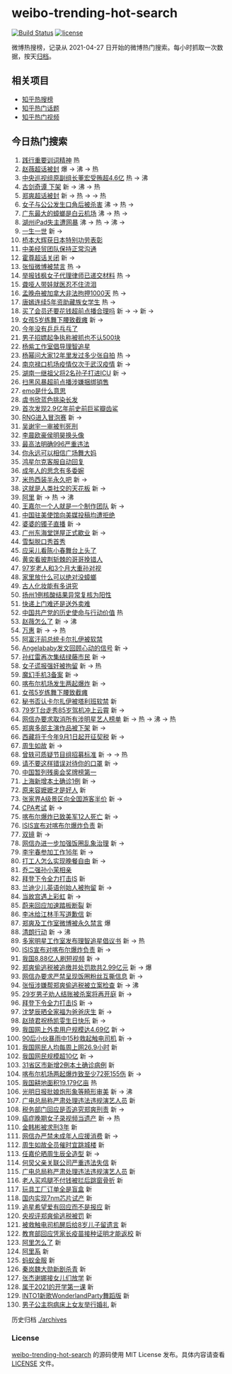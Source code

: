 # weibo-trending-hot-search

[![Build Status](https://github.com/justjavac/weibo-trending-hot-search/workflows/ci/badge.svg?branch=master)](https://github.com/justjavac/weibo-trending-hot-search/actions)
[![license](https://img.shields.io/github/license/justjavac/weibo-trending-hot-search)](https://github.com/justjavac/weibo-trending-hot-search/blob/master/LICENSE)

微博热搜榜，记录从 2021-04-27 日开始的微博热门搜索。每小时抓取一次数据，按天[归档](./archives)。

## 相关项目

- [知乎热搜榜](https://github.com/justjavac/zhihu-trending-top-search)
- [知乎热门话题](https://github.com/justjavac/zhihu-trending-hot-questions)
- [知乎热门视频](https://github.com/justjavac/zhihu-trending-hot-video)

## 今日热门搜索

<!-- BEGIN -->
<!-- 最后更新时间 Fri Aug 27 2021 12:23:54 GMT+0800 (China Standard Time) -->

1. [践行重要训词精神](https://s.weibo.com//weibo?q=%23%E8%B7%B5%E8%A1%8C%E9%87%8D%E8%A6%81%E8%AE%AD%E8%AF%8D%E7%B2%BE%E7%A5%9E%23&Refer=new_time)
   热
1. [赵薇超话被封](https://s.weibo.com//weibo?q=%E8%B5%B5%E8%96%87%E8%B6%85%E8%AF%9D%E8%A2%AB%E5%B0%81&Refer=top)
   爆 -> 沸 -> 热
1. [中央巡视组原副组长董宏受贿超4.6亿](https://s.weibo.com//weibo?q=%23%E4%B8%AD%E5%A4%AE%E5%B7%A1%E8%A7%86%E7%BB%84%E5%8E%9F%E5%89%AF%E7%BB%84%E9%95%BF%E8%91%A3%E5%AE%8F%E5%8F%97%E8%B4%BF%E8%B6%854.6%E4%BA%BF%23&Refer=top)
   热 -> 沸
1. [古剑奇谭 下架](https://s.weibo.com//weibo?q=%E5%8F%A4%E5%89%91%E5%A5%87%E8%B0%AD%20%E4%B8%8B%E6%9E%B6&Refer=top)
   新 -> 沸 -> 热
1. [郑爽超话被封](https://s.weibo.com//weibo?q=%23%E9%83%91%E7%88%BD%E8%B6%85%E8%AF%9D%E8%A2%AB%E5%B0%81%23&Refer=top)
   新 -> 热 -> -> 热
1. [女子与公公发生口角后被杀害](https://s.weibo.com//weibo?q=%23%E5%A5%B3%E5%AD%90%E4%B8%8E%E5%85%AC%E5%85%AC%E5%8F%91%E7%94%9F%E5%8F%A3%E8%A7%92%E5%90%8E%E8%A2%AB%E6%9D%80%E5%AE%B3%23&Refer=top)
   沸 -> 热 ->
1. [广东最大的蟑螂是白云机场](https://s.weibo.com//weibo?q=%23%E5%B9%BF%E4%B8%9C%E6%9C%80%E5%A4%A7%E7%9A%84%E8%9F%91%E8%9E%82%E6%98%AF%E7%99%BD%E4%BA%91%E6%9C%BA%E5%9C%BA%23&Refer=top)
   沸 -> 热 ->
1. [湖州iPad失主遭网暴](https://s.weibo.com//weibo?q=%23%E6%B9%96%E5%B7%9EiPad%E5%A4%B1%E4%B8%BB%E9%81%AD%E7%BD%91%E6%9A%B4%23&Refer=top)
   沸 -> 热 -> 沸 ->
1. [一生一世](https://s.weibo.com//weibo?q=%E4%B8%80%E7%94%9F%E4%B8%80%E4%B8%96&Refer=top)
   新 ->
1. [桥本大辉获日本特别功劳表彰](https://s.weibo.com//weibo?q=%23%E6%A1%A5%E6%9C%AC%E5%A4%A7%E8%BE%89%E8%8E%B7%E6%97%A5%E6%9C%AC%E7%89%B9%E5%88%AB%E5%8A%9F%E5%8A%B3%E8%A1%A8%E5%BD%B0%23&Refer=top)
1. [中美经贸团队保持正常沟通](https://s.weibo.com//weibo?q=%E4%B8%AD%E7%BE%8E%E7%BB%8F%E8%B4%B8%E5%9B%A2%E9%98%9F%E4%BF%9D%E6%8C%81%E6%AD%A3%E5%B8%B8%E6%B2%9F%E9%80%9A&Refer=top)
1. [霍尊超话关闭](https://s.weibo.com//weibo?q=%E9%9C%8D%E5%B0%8A%E8%B6%85%E8%AF%9D%E5%85%B3%E9%97%AD&Refer=top)
   新 ->
1. [张恒微博被禁言](https://s.weibo.com//weibo?q=%23%E5%BC%A0%E6%81%92%E5%BE%AE%E5%8D%9A%E8%A2%AB%E7%A6%81%E8%A8%80%23&Refer=top)
   热 ->
1. [举报钱枫女子代理律师已递交材料](https://s.weibo.com//weibo?q=%23%E4%B8%BE%E6%8A%A5%E9%92%B1%E6%9E%AB%E5%A5%B3%E5%AD%90%E4%BB%A3%E7%90%86%E5%BE%8B%E5%B8%88%E5%B7%B2%E9%80%92%E4%BA%A4%E6%9D%90%E6%96%99%23&Refer=top)
   热 ->
1. [聋哑人带娃就医忍不住流泪](https://s.weibo.com//weibo?q=%23%E8%81%8B%E5%93%91%E4%BA%BA%E5%B8%A6%E5%A8%83%E5%B0%B1%E5%8C%BB%E5%BF%8D%E4%B8%8D%E4%BD%8F%E6%B5%81%E6%B3%AA%23&Refer=top)
1. [孟晚舟被加拿大非法拘押1000天](https://s.weibo.com//weibo?q=%23%E5%AD%9F%E6%99%9A%E8%88%9F%E8%A2%AB%E5%8A%A0%E6%8B%BF%E5%A4%A7%E9%9D%9E%E6%B3%95%E6%8B%98%E6%8A%BC1000%E5%A4%A9%23&Refer=top)
   热 ->
1. [唐嫣连续5年资助藏族女学生](https://s.weibo.com//weibo?q=%23%E5%94%90%E5%AB%A3%E8%BF%9E%E7%BB%AD5%E5%B9%B4%E8%B5%84%E5%8A%A9%E8%97%8F%E6%97%8F%E5%A5%B3%E5%AD%A6%E7%94%9F%23&Refer=top)
   热 ->
1. [买了会员还要花钱超前点播合理吗](https://s.weibo.com//weibo?q=%23%E4%B9%B0%E4%BA%86%E4%BC%9A%E5%91%98%E8%BF%98%E8%A6%81%E8%8A%B1%E9%92%B1%E8%B6%85%E5%89%8D%E7%82%B9%E6%92%AD%E5%90%88%E7%90%86%E5%90%97%23&Refer=top)
   新 -> -> 新 ->
1. [女孩5岁练舞下腰致截瘫](https://s.weibo.com//weibo?q=%E5%A5%B3%E5%AD%A95%E5%B2%81%E7%BB%83%E8%88%9E%E4%B8%8B%E8%85%B0%E8%87%B4%E6%88%AA%E7%98%AB&Refer=top)
   新 ->
1. [今年没有乒乒乓乓了](https://s.weibo.com//weibo?q=%23%E4%BB%8A%E5%B9%B4%E6%B2%A1%E6%9C%89%E4%B9%92%E4%B9%92%E4%B9%93%E4%B9%93%E4%BA%86%23&Refer=top)
1. [男子招嫖起争执称被抓也不认500块](https://s.weibo.com//weibo?q=%23%E7%94%B7%E5%AD%90%E6%8B%9B%E5%AB%96%E8%B5%B7%E4%BA%89%E6%89%A7%E7%A7%B0%E8%A2%AB%E6%8A%93%E4%B9%9F%E4%B8%8D%E8%AE%A4500%E5%9D%97%23&Refer=top)
1. [杨紫工作室倡导理智追星](https://s.weibo.com//weibo?q=%23%E6%9D%A8%E7%B4%AB%E5%B7%A5%E4%BD%9C%E5%AE%A4%E5%80%A1%E5%AF%BC%E7%90%86%E6%99%BA%E8%BF%BD%E6%98%9F%23&Refer=top)
1. [杨幂问大家12年里发过多少张自拍](https://s.weibo.com//weibo?q=%23%E6%9D%A8%E5%B9%82%E9%97%AE%E5%A4%A7%E5%AE%B612%E5%B9%B4%E9%87%8C%E5%8F%91%E8%BF%87%E5%A4%9A%E5%B0%91%E5%BC%A0%E8%87%AA%E6%8B%8D%23&Refer=top)
   热 ->
1. [南京禄口机场疫情仅次于武汉疫情](https://s.weibo.com//weibo?q=%E5%8D%97%E4%BA%AC%E7%A6%84%E5%8F%A3%E6%9C%BA%E5%9C%BA%E7%96%AB%E6%83%85%E4%BB%85%E6%AC%A1%E4%BA%8E%E6%AD%A6%E6%B1%89%E7%96%AB%E6%83%85&Refer=top)
   新 ->
1. [湖南一继祖父将2名孙子打进ICU](https://s.weibo.com//weibo?q=%23%E6%B9%96%E5%8D%97%E4%B8%80%E7%BB%A7%E7%A5%96%E7%88%B6%E5%B0%862%E5%90%8D%E5%AD%99%E5%AD%90%E6%89%93%E8%BF%9BICU%23&Refer=top)
   新 ->
1. [扫黑风暴超前点播涉嫌捆绑销售](https://s.weibo.com//weibo?q=%23%E6%89%AB%E9%BB%91%E9%A3%8E%E6%9A%B4%E8%B6%85%E5%89%8D%E7%82%B9%E6%92%AD%E6%B6%89%E5%AB%8C%E6%8D%86%E7%BB%91%E9%94%80%E5%94%AE%23&Refer=top)
1. [emo是什么意思](https://s.weibo.com//weibo?q=%23emo%E6%98%AF%E4%BB%80%E4%B9%88%E6%84%8F%E6%80%9D%23&Refer=top)
1. [虞书欣蓝色挑染长发](https://s.weibo.com//weibo?q=%23%E8%99%9E%E4%B9%A6%E6%AC%A3%E8%93%9D%E8%89%B2%E6%8C%91%E6%9F%93%E9%95%BF%E5%8F%91%23&Refer=top)
1. [首次发现2.9亿年前史前巨鲨瓣齿鲨](https://s.weibo.com//weibo?q=%23%E9%A6%96%E6%AC%A1%E5%8F%91%E7%8E%B02.9%E4%BA%BF%E5%B9%B4%E5%89%8D%E5%8F%B2%E5%89%8D%E5%B7%A8%E9%B2%A8%E7%93%A3%E9%BD%BF%E9%B2%A8%23&Refer=top)
1. [RNG进入冒泡赛](https://s.weibo.com//weibo?q=%23RNG%E8%BF%9B%E5%85%A5%E5%86%92%E6%B3%A1%E8%B5%9B%23&Refer=top)
   新 ->
1. [吴谢宇一审被判死刑](https://s.weibo.com//weibo?q=%23%E5%90%B4%E8%B0%A2%E5%AE%87%E4%B8%80%E5%AE%A1%E8%A2%AB%E5%88%A4%E6%AD%BB%E5%88%91%23&Refer=top)
1. [李晨欧豪侯明昊换头像](https://s.weibo.com//weibo?q=%23%E6%9D%8E%E6%99%A8%E6%AC%A7%E8%B1%AA%E4%BE%AF%E6%98%8E%E6%98%8A%E6%8D%A2%E5%A4%B4%E5%83%8F%23&Refer=top)
1. [最高法明确996严重违法](https://s.weibo.com//weibo?q=%23%E6%9C%80%E9%AB%98%E6%B3%95%E6%98%8E%E7%A1%AE996%E4%B8%A5%E9%87%8D%E8%BF%9D%E6%B3%95%23&Refer=top)
1. [你永远可以相信广场舞大妈](https://s.weibo.com//weibo?q=%23%E4%BD%A0%E6%B0%B8%E8%BF%9C%E5%8F%AF%E4%BB%A5%E7%9B%B8%E4%BF%A1%E5%B9%BF%E5%9C%BA%E8%88%9E%E5%A4%A7%E5%A6%88%23&Refer=top)
1. [鸿星尔克客服自动回复](https://s.weibo.com//weibo?q=%23%E9%B8%BF%E6%98%9F%E5%B0%94%E5%85%8B%E5%AE%A2%E6%9C%8D%E8%87%AA%E5%8A%A8%E5%9B%9E%E5%A4%8D%23&Refer=top)
1. [成年人的思念有多委婉](https://s.weibo.com//weibo?q=%23%E6%88%90%E5%B9%B4%E4%BA%BA%E7%9A%84%E6%80%9D%E5%BF%B5%E6%9C%89%E5%A4%9A%E5%A7%94%E5%A9%89%23&Refer=top)
1. [米热西装半永久吧](https://s.weibo.com//weibo?q=%23%E7%B1%B3%E7%83%AD%E8%A5%BF%E8%A3%85%E5%8D%8A%E6%B0%B8%E4%B9%85%E5%90%A7%23&Refer=top)
   新 ->
1. [这就是人类社交的天花板](https://s.weibo.com//weibo?q=%23%E8%BF%99%E5%B0%B1%E6%98%AF%E4%BA%BA%E7%B1%BB%E7%A4%BE%E4%BA%A4%E7%9A%84%E5%A4%A9%E8%8A%B1%E6%9D%BF%23&Refer=top)
   新 ->
1. [阿里](https://s.weibo.com//weibo?q=%E9%98%BF%E9%87%8C&Refer=top) 新 -> 热 -> 沸
1. [王嘉尔一个人就是一个制作团队](https://s.weibo.com//weibo?q=%23%E7%8E%8B%E5%98%89%E5%B0%94%E4%B8%80%E4%B8%AA%E4%BA%BA%E5%B0%B1%E6%98%AF%E4%B8%80%E4%B8%AA%E5%88%B6%E4%BD%9C%E5%9B%A2%E9%98%9F%23&Refer=top)
   新 ->
1. [中国驻美使馆向美媒投稿均遭拒绝](https://s.weibo.com//weibo?q=%23%E4%B8%AD%E5%9B%BD%E9%A9%BB%E7%BE%8E%E4%BD%BF%E9%A6%86%E5%90%91%E7%BE%8E%E5%AA%92%E6%8A%95%E7%A8%BF%E5%9D%87%E9%81%AD%E6%8B%92%E7%BB%9D%23&Refer=top)
1. [婆婆的镯子直播](https://s.weibo.com//weibo?q=%23%E5%A9%86%E5%A9%86%E7%9A%84%E9%95%AF%E5%AD%90%E7%9B%B4%E6%92%AD%23&Refer=top)
   新 ->
1. [广州东海堂饼屋正式歇业](https://s.weibo.com//weibo?q=%23%E5%B9%BF%E5%B7%9E%E4%B8%9C%E6%B5%B7%E5%A0%82%E9%A5%BC%E5%B1%8B%E6%AD%A3%E5%BC%8F%E6%AD%87%E4%B8%9A%23&Refer=top)
   新 ->
1. [雪梨脱口秀首秀](https://s.weibo.com//weibo?q=%23%E9%9B%AA%E6%A2%A8%E8%84%B1%E5%8F%A3%E7%A7%80%E9%A6%96%E7%A7%80%23&Refer=top)
1. [应采儿看陈小春舞台上头了](https://s.weibo.com//weibo?q=%23%E5%BA%94%E9%87%87%E5%84%BF%E7%9C%8B%E9%99%88%E5%B0%8F%E6%98%A5%E8%88%9E%E5%8F%B0%E4%B8%8A%E5%A4%B4%E4%BA%86%23&Refer=top)
1. [黄奕看披荆斩棘的哥哥挽错人](https://s.weibo.com//weibo?q=%23%E9%BB%84%E5%A5%95%E7%9C%8B%E6%8A%AB%E8%8D%86%E6%96%A9%E6%A3%98%E7%9A%84%E5%93%A5%E5%93%A5%E6%8C%BD%E9%94%99%E4%BA%BA%23&Refer=top)
1. [97岁老人和3个月大重孙对视](https://s.weibo.com//weibo?q=%2397%E5%B2%81%E8%80%81%E4%BA%BA%E5%92%8C3%E4%B8%AA%E6%9C%88%E5%A4%A7%E9%87%8D%E5%AD%99%E5%AF%B9%E8%A7%86%23&Refer=top)
1. [家里放什么可以绝对没蟑螂](https://s.weibo.com//weibo?q=%23%E5%AE%B6%E9%87%8C%E6%94%BE%E4%BB%80%E4%B9%88%E5%8F%AF%E4%BB%A5%E7%BB%9D%E5%AF%B9%E6%B2%A1%E8%9F%91%E8%9E%82%23&Refer=top)
1. [古人化妆能有多讲究](https://s.weibo.com//weibo?q=%23%E5%8F%A4%E4%BA%BA%E5%8C%96%E5%A6%86%E8%83%BD%E6%9C%89%E5%A4%9A%E8%AE%B2%E7%A9%B6%23&Refer=top)
1. [扬州1例核酸结果异常复核为阳性](https://s.weibo.com//weibo?q=%23%E6%89%AC%E5%B7%9E1%E4%BE%8B%E6%A0%B8%E9%85%B8%E7%BB%93%E6%9E%9C%E5%BC%82%E5%B8%B8%E5%A4%8D%E6%A0%B8%E4%B8%BA%E9%98%B3%E6%80%A7%23&Refer=top)
1. [快递上门难还是送外卖难](https://s.weibo.com//weibo?q=%23%E5%BF%AB%E9%80%92%E4%B8%8A%E9%97%A8%E9%9A%BE%E8%BF%98%E6%98%AF%E9%80%81%E5%A4%96%E5%8D%96%E9%9A%BE%23&Refer=top)
1. [中国共产党的历史使命与行动价值](https://s.weibo.com//weibo?q=%23%E4%B8%AD%E5%9B%BD%E5%85%B1%E4%BA%A7%E5%85%9A%E7%9A%84%E5%8E%86%E5%8F%B2%E4%BD%BF%E5%91%BD%E4%B8%8E%E8%A1%8C%E5%8A%A8%E4%BB%B7%E5%80%BC%23&Refer=new_time)
   热
1. [赵薇怎么了](https://s.weibo.com//weibo?q=%E8%B5%B5%E8%96%87%E6%80%8E%E4%B9%88%E4%BA%86&Refer=top)
   新 -> 沸
1. [万惠](https://s.weibo.com//weibo?q=%E4%B8%87%E6%83%A0&Refer=top) 新 -> -> 热
1. [阿富汗前总统卡尔扎伊被软禁](https://s.weibo.com//weibo?q=%23%E9%98%BF%E5%AF%8C%E6%B1%97%E5%89%8D%E6%80%BB%E7%BB%9F%E5%8D%A1%E5%B0%94%E6%89%8E%E4%BC%8A%E8%A2%AB%E8%BD%AF%E7%A6%81%23&Refer=top)
1. [Angelababy发文回顾心动的信号](https://s.weibo.com//weibo?q=%23Angelababy%E5%8F%91%E6%96%87%E5%9B%9E%E9%A1%BE%E5%BF%83%E5%8A%A8%E7%9A%84%E4%BF%A1%E5%8F%B7%23&Refer=top)
   新 ->
1. [孙红雷再次集结绿藤市民](https://s.weibo.com//weibo?q=%23%E5%AD%99%E7%BA%A2%E9%9B%B7%E5%86%8D%E6%AC%A1%E9%9B%86%E7%BB%93%E7%BB%BF%E8%97%A4%E5%B8%82%E6%B0%91%23&Refer=top)
   新 ->
1. [女子谎报强奸被拘留](https://s.weibo.com//weibo?q=%23%E5%A5%B3%E5%AD%90%E8%B0%8E%E6%8A%A5%E5%BC%BA%E5%A5%B8%E8%A2%AB%E6%8B%98%E7%95%99%23&Refer=top)
   新 -> 热
1. [魔幻手机3备案](https://s.weibo.com//weibo?q=%23%E9%AD%94%E5%B9%BB%E6%89%8B%E6%9C%BA3%E5%A4%87%E6%A1%88%23&Refer=top)
   新 ->
1. [喀布尔机场发生两起爆炸](https://s.weibo.com//weibo?q=%23%E5%96%80%E5%B8%83%E5%B0%94%E6%9C%BA%E5%9C%BA%E5%8F%91%E7%94%9F%E4%B8%A4%E8%B5%B7%E7%88%86%E7%82%B8%23&Refer=top)
   新 ->
1. [女孩5岁练舞下腰致截瘫](https://s.weibo.com//weibo?q=%23%E5%A5%B3%E5%AD%A95%E5%B2%81%E7%BB%83%E8%88%9E%E4%B8%8B%E8%85%B0%E8%87%B4%E6%88%AA%E7%98%AB%23&Refer=top)
1. [秘书否认卡尔扎伊被塔利班软禁](https://s.weibo.com//weibo?q=%23%E7%A7%98%E4%B9%A6%E5%90%A6%E8%AE%A4%E5%8D%A1%E5%B0%94%E6%89%8E%E4%BC%8A%E8%A2%AB%E5%A1%94%E5%88%A9%E7%8F%AD%E8%BD%AF%E7%A6%81%23&Refer=top)
   新
1. [79岁T台走秀85岁驾机冲上云霄](https://s.weibo.com//weibo?q=%2379%E5%B2%81T%E5%8F%B0%E8%B5%B0%E7%A7%8085%E5%B2%81%E9%A9%BE%E6%9C%BA%E5%86%B2%E4%B8%8A%E4%BA%91%E9%9C%84%23&Refer=top)
   新 ->
1. [网信办要求取消所有涉明星艺人榜单](https://s.weibo.com//weibo?q=%23%E7%BD%91%E4%BF%A1%E5%8A%9E%E8%A6%81%E6%B1%82%E5%8F%96%E6%B6%88%E6%89%80%E6%9C%89%E6%B6%89%E6%98%8E%E6%98%9F%E8%89%BA%E4%BA%BA%E6%A6%9C%E5%8D%95%23&Refer=top)
   新 -> 热 -> 沸 -> 热
1. [郑爽多部主演作品被下架](https://s.weibo.com//weibo?q=%23%E9%83%91%E7%88%BD%E5%A4%9A%E9%83%A8%E4%B8%BB%E6%BC%94%E4%BD%9C%E5%93%81%E8%A2%AB%E4%B8%8B%E6%9E%B6%23&Refer=top)
   新 ->
1. [西藏将于今年9月1日起开征契税](https://s.weibo.com//weibo?q=%23%E8%A5%BF%E8%97%8F%E5%B0%86%E4%BA%8E%E4%BB%8A%E5%B9%B49%E6%9C%881%E6%97%A5%E8%B5%B7%E5%BC%80%E5%BE%81%E5%A5%91%E7%A8%8E%23&Refer=top)
   新 ->
1. [周生如故](https://s.weibo.com//weibo?q=%E5%91%A8%E7%94%9F%E5%A6%82%E6%95%85&Refer=top)
   新 ->
1. [曾轶可质疑节目组招募标准](https://s.weibo.com//weibo?q=%23%E6%9B%BE%E8%BD%B6%E5%8F%AF%E8%B4%A8%E7%96%91%E8%8A%82%E7%9B%AE%E7%BB%84%E6%8B%9B%E5%8B%9F%E6%A0%87%E5%87%86%23&Refer=top)
   新 -> -> 热
1. [请不要这样错误对待你的口罩](https://s.weibo.com//weibo?q=%E8%AF%B7%E4%B8%8D%E8%A6%81%E8%BF%99%E6%A0%B7%E9%94%99%E8%AF%AF%E5%AF%B9%E5%BE%85%E4%BD%A0%E7%9A%84%E5%8F%A3%E7%BD%A9&Refer=top)
   新 ->
1. [中国暂列残奥会奖牌榜第一](https://s.weibo.com//weibo?q=%23%E4%B8%AD%E5%9B%BD%E6%9A%82%E5%88%97%E6%AE%8B%E5%A5%A5%E4%BC%9A%E5%A5%96%E7%89%8C%E6%A6%9C%E7%AC%AC%E4%B8%80%23&Refer=top)
1. [上海新增本土确诊1例](https://s.weibo.com//weibo?q=%23%E4%B8%8A%E6%B5%B7%E6%96%B0%E5%A2%9E%E6%9C%AC%E5%9C%9F%E7%A1%AE%E8%AF%8A1%E4%BE%8B%23&Refer=top)
   新 ->
1. [原来容嬷嬷才是好人](https://s.weibo.com//weibo?q=%E5%8E%9F%E6%9D%A5%E5%AE%B9%E5%AC%B7%E5%AC%B7%E6%89%8D%E6%98%AF%E5%A5%BD%E4%BA%BA&Refer=top)
   新
1. [张家界A级景区向全国游客半价](https://s.weibo.com//weibo?q=%23%E5%BC%A0%E5%AE%B6%E7%95%8CA%E7%BA%A7%E6%99%AF%E5%8C%BA%E5%90%91%E5%85%A8%E5%9B%BD%E6%B8%B8%E5%AE%A2%E5%8D%8A%E4%BB%B7%23&Refer=top)
   新 ->
1. [CPA考试](https://s.weibo.com//weibo?q=CPA%E8%80%83%E8%AF%95&Refer=top) 新 ->
1. [喀布尔爆炸已致美军12人死亡](https://s.weibo.com//weibo?q=%23%E5%96%80%E5%B8%83%E5%B0%94%E7%88%86%E7%82%B8%E5%B7%B2%E8%87%B4%E7%BE%8E%E5%86%9B12%E4%BA%BA%E6%AD%BB%E4%BA%A1%23&Refer=top)
   新 ->
1. [ISIS宣布对喀布尔爆炸负责](https://s.weibo.com//weibo?q=ISIS%E5%AE%A3%E5%B8%83%E5%AF%B9%E5%96%80%E5%B8%83%E5%B0%94%E7%88%86%E7%82%B8%E8%B4%9F%E8%B4%A3&Refer=top)
   新
1. [双镜](https://s.weibo.com//weibo?q=%E5%8F%8C%E9%95%9C&Refer=top) 新 ->
1. [网信办进一步加强饭圈乱象治理](https://s.weibo.com//weibo?q=%23%E7%BD%91%E4%BF%A1%E5%8A%9E%E8%BF%9B%E4%B8%80%E6%AD%A5%E5%8A%A0%E5%BC%BA%E9%A5%AD%E5%9C%88%E4%B9%B1%E8%B1%A1%E6%B2%BB%E7%90%86%23&Refer=top)
   新 ->
1. [李宇春参加工作16年](https://s.weibo.com//weibo?q=%23%E6%9D%8E%E5%AE%87%E6%98%A5%E5%8F%82%E5%8A%A0%E5%B7%A5%E4%BD%9C16%E5%B9%B4%23&Refer=top)
   新 ->
1. [打工人怎么实现晚餐自由](https://s.weibo.com//weibo?q=%23%E6%89%93%E5%B7%A5%E4%BA%BA%E6%80%8E%E4%B9%88%E5%AE%9E%E7%8E%B0%E6%99%9A%E9%A4%90%E8%87%AA%E7%94%B1%23&Refer=top)
   新 ->
1. [乔二强孙小茉相亲](https://s.weibo.com//weibo?q=%23%E4%B9%94%E4%BA%8C%E5%BC%BA%E5%AD%99%E5%B0%8F%E8%8C%89%E7%9B%B8%E4%BA%B2%23&Refer=top)
1. [拜登下令全力打击IS](https://s.weibo.com//weibo?q=%E6%8B%9C%E7%99%BB%E4%B8%8B%E4%BB%A4%E5%85%A8%E5%8A%9B%E6%89%93%E5%87%BBIS&Refer=top)
   新
1. [兰迪少儿英语创始人被拘留](https://s.weibo.com//weibo?q=%23%E5%85%B0%E8%BF%AA%E5%B0%91%E5%84%BF%E8%8B%B1%E8%AF%AD%E5%88%9B%E5%A7%8B%E4%BA%BA%E8%A2%AB%E6%8B%98%E7%95%99%23&Refer=top)
   新 ->
1. [当故宫遇上彩虹](https://s.weibo.com//weibo?q=%23%E5%BD%93%E6%95%85%E5%AE%AB%E9%81%87%E4%B8%8A%E5%BD%A9%E8%99%B9%23&Refer=top)
   新 ->
1. [蔚来回应加速踏板断裂](https://s.weibo.com//weibo?q=%23%E8%94%9A%E6%9D%A5%E5%9B%9E%E5%BA%94%E5%8A%A0%E9%80%9F%E8%B8%8F%E6%9D%BF%E6%96%AD%E8%A3%82%23&Refer=top)
   新
1. [李冰给江林手写道歉信](https://s.weibo.com//weibo?q=%23%E6%9D%8E%E5%86%B0%E7%BB%99%E6%B1%9F%E6%9E%97%E6%89%8B%E5%86%99%E9%81%93%E6%AD%89%E4%BF%A1%23&Refer=top)
   新
1. [郑爽及工作室微博被永久禁言](https://s.weibo.com//weibo?q=%23%E9%83%91%E7%88%BD%E5%8F%8A%E5%B7%A5%E4%BD%9C%E5%AE%A4%E5%BE%AE%E5%8D%9A%E8%A2%AB%E6%B0%B8%E4%B9%85%E7%A6%81%E8%A8%80%23&Refer=top)
   爆
1. [清朗行动](https://s.weibo.com//weibo?q=%E6%B8%85%E6%9C%97%E8%A1%8C%E5%8A%A8&Refer=top)
   新 -> 沸
1. [多家明星工作室发布理智追星倡议书](https://s.weibo.com//weibo?q=%23%E5%A4%9A%E5%AE%B6%E6%98%8E%E6%98%9F%E5%B7%A5%E4%BD%9C%E5%AE%A4%E5%8F%91%E5%B8%83%E7%90%86%E6%99%BA%E8%BF%BD%E6%98%9F%E5%80%A1%E8%AE%AE%E4%B9%A6%23&Refer=top)
   新 -> 热
1. [ISIS宣布对喀布尔爆炸负责](https://s.weibo.com//weibo?q=%23ISIS%E5%AE%A3%E5%B8%83%E5%AF%B9%E5%96%80%E5%B8%83%E5%B0%94%E7%88%86%E7%82%B8%E8%B4%9F%E8%B4%A3%23&Refer=top)
   新 ->
1. [我国8.88亿人刷短视频](https://s.weibo.com//weibo?q=%23%E6%88%91%E5%9B%BD8.88%E4%BA%BF%E4%BA%BA%E5%88%B7%E7%9F%AD%E8%A7%86%E9%A2%91%23&Refer=top)
   新 ->
1. [郑爽偷逃税被追缴并处罚款共2.99亿元](https://s.weibo.com//weibo?q=%23%E9%83%91%E7%88%BD%E5%81%B7%E9%80%83%E7%A8%8E%E8%A2%AB%E8%BF%BD%E7%BC%B4%E5%B9%B6%E5%A4%84%E7%BD%9A%E6%AC%BE%E5%85%B12.99%E4%BA%BF%E5%85%83%23&Refer=top)
   新 -> 爆
1. [网信办要求严禁呈现饭圈粉丝互撕信息](https://s.weibo.com//weibo?q=%23%E7%BD%91%E4%BF%A1%E5%8A%9E%E8%A6%81%E6%B1%82%E4%B8%A5%E7%A6%81%E5%91%88%E7%8E%B0%E9%A5%AD%E5%9C%88%E7%B2%89%E4%B8%9D%E4%BA%92%E6%92%95%E4%BF%A1%E6%81%AF%23&Refer=top)
   新 ->
1. [张恒涉嫌帮郑爽偷逃税被立案检查](https://s.weibo.com//weibo?q=%23%E5%BC%A0%E6%81%92%E6%B6%89%E5%AB%8C%E5%B8%AE%E9%83%91%E7%88%BD%E5%81%B7%E9%80%83%E7%A8%8E%E8%A2%AB%E7%AB%8B%E6%A1%88%E6%A3%80%E6%9F%A5%23&Refer=top)
   新 -> 沸
1. [29岁男子劝人结账被杀案将再开庭](https://s.weibo.com//weibo?q=%2329%E5%B2%81%E7%94%B7%E5%AD%90%E5%8A%9D%E4%BA%BA%E7%BB%93%E8%B4%A6%E8%A2%AB%E6%9D%80%E6%A1%88%E5%B0%86%E5%86%8D%E5%BC%80%E5%BA%AD%23&Refer=top)
   新 ->
1. [拜登下令全力打击IS](https://s.weibo.com//weibo?q=%23%E6%8B%9C%E7%99%BB%E4%B8%8B%E4%BB%A4%E5%85%A8%E5%8A%9B%E6%89%93%E5%87%BBIS%23&Refer=top)
   新 ->
1. [沈梦辰晒全家福为爸爸庆生](https://s.weibo.com//weibo?q=%23%E6%B2%88%E6%A2%A6%E8%BE%B0%E6%99%92%E5%85%A8%E5%AE%B6%E7%A6%8F%E4%B8%BA%E7%88%B8%E7%88%B8%E5%BA%86%E7%94%9F%23&Refer=top)
   新 ->
1. [赵琦君祝杨凯雯生日快乐](https://s.weibo.com//weibo?q=%E8%B5%B5%E7%90%A6%E5%90%9B%E7%A5%9D%E6%9D%A8%E5%87%AF%E9%9B%AF%E7%94%9F%E6%97%A5%E5%BF%AB%E4%B9%90&Refer=top)
   新 ->
1. [我国网上外卖用户规模达4.69亿](https://s.weibo.com//weibo?q=%23%E6%88%91%E5%9B%BD%E7%BD%91%E4%B8%8A%E5%A4%96%E5%8D%96%E7%94%A8%E6%88%B7%E8%A7%84%E6%A8%A1%E8%BE%BE4.69%E4%BA%BF%23&Refer=top)
   新 ->
1. [90后小伙暴雨中15秒救起触电司机](https://s.weibo.com//weibo?q=%2390%E5%90%8E%E5%B0%8F%E4%BC%99%E6%9A%B4%E9%9B%A8%E4%B8%AD15%E7%A7%92%E6%95%91%E8%B5%B7%E8%A7%A6%E7%94%B5%E5%8F%B8%E6%9C%BA%23&Refer=top)
   新 ->
1. [我国网民人均每周上网26.9小时](https://s.weibo.com//weibo?q=%23%E6%88%91%E5%9B%BD%E7%BD%91%E6%B0%91%E4%BA%BA%E5%9D%87%E6%AF%8F%E5%91%A8%E4%B8%8A%E7%BD%9126.9%E5%B0%8F%E6%97%B6%23&Refer=top)
   新
1. [我国网民规模超10亿](https://s.weibo.com//weibo?q=%23%E6%88%91%E5%9B%BD%E7%BD%91%E6%B0%91%E8%A7%84%E6%A8%A1%E8%B6%8510%E4%BA%BF%23&Refer=top)
   新 ->
1. [31省区市新增2例本土确诊病例](https://s.weibo.com//weibo?q=%2331%E7%9C%81%E5%8C%BA%E5%B8%82%E6%96%B0%E5%A2%9E2%E4%BE%8B%E6%9C%AC%E5%9C%9F%E7%A1%AE%E8%AF%8A%E7%97%85%E4%BE%8B%23&Refer=top)
   新
1. [喀布尔机场两起爆炸致至少72死155伤](https://s.weibo.com//weibo?q=%23%E5%96%80%E5%B8%83%E5%B0%94%E6%9C%BA%E5%9C%BA%E4%B8%A4%E8%B5%B7%E7%88%86%E7%82%B8%E8%87%B4%E8%87%B3%E5%B0%9172%E6%AD%BB155%E4%BC%A4%23&Refer=top)
   新 ->
1. [我国耕地面积19.179亿亩](https://s.weibo.com//weibo?q=%23%E6%88%91%E5%9B%BD%E8%80%95%E5%9C%B0%E9%9D%A2%E7%A7%AF19.179%E4%BA%BF%E4%BA%A9%23&Refer=new_time)
   热
1. [光明日报批娘炮形象等畸形审美](https://s.weibo.com//weibo?q=%23%E5%85%89%E6%98%8E%E6%97%A5%E6%8A%A5%E6%89%B9%E5%A8%98%E7%82%AE%E5%BD%A2%E8%B1%A1%E7%AD%89%E7%95%B8%E5%BD%A2%E5%AE%A1%E7%BE%8E%23&Refer=top)
   新 -> 沸
1. [广电总局称严肃处理违法违规演艺人员](https://s.weibo.com//weibo?q=%E5%B9%BF%E7%94%B5%E6%80%BB%E5%B1%80%E7%A7%B0%E4%B8%A5%E8%82%83%E5%A4%84%E7%90%86%E8%BF%9D%E6%B3%95%E8%BF%9D%E8%A7%84%E6%BC%94%E8%89%BA%E4%BA%BA%E5%91%98&Refer=top)
   新
1. [税务部门回应是否追究郑爽刑责](https://s.weibo.com//weibo?q=%23%E7%A8%8E%E5%8A%A1%E9%83%A8%E9%97%A8%E5%9B%9E%E5%BA%94%E6%98%AF%E5%90%A6%E8%BF%BD%E7%A9%B6%E9%83%91%E7%88%BD%E5%88%91%E8%B4%A3%23&Refer=top)
   新 ->
1. [癌症晚期女子录视频当遗产](https://s.weibo.com//weibo?q=%23%E7%99%8C%E7%97%87%E6%99%9A%E6%9C%9F%E5%A5%B3%E5%AD%90%E5%BD%95%E8%A7%86%E9%A2%91%E5%BD%93%E9%81%97%E4%BA%A7%23&Refer=top)
   新 -> 热
1. [金韩彬被求刑3年](https://s.weibo.com//weibo?q=%23%E9%87%91%E9%9F%A9%E5%BD%AC%E8%A2%AB%E6%B1%82%E5%88%913%E5%B9%B4%23&Refer=top)
   新
1. [网信办严禁未成年人应援消费](https://s.weibo.com//weibo?q=%E7%BD%91%E4%BF%A1%E5%8A%9E%E4%B8%A5%E7%A6%81%E6%9C%AA%E6%88%90%E5%B9%B4%E4%BA%BA%E5%BA%94%E6%8F%B4%E6%B6%88%E8%B4%B9&Refer=top)
   新 ->
1. [周生如故全员催时宜跳城楼](https://s.weibo.com//weibo?q=%23%E5%91%A8%E7%94%9F%E5%A6%82%E6%95%85%E5%85%A8%E5%91%98%E5%82%AC%E6%97%B6%E5%AE%9C%E8%B7%B3%E5%9F%8E%E6%A5%BC%23&Refer=top)
   新
1. [任嘉伦晒周生辰全造型](https://s.weibo.com//weibo?q=%23%E4%BB%BB%E5%98%89%E4%BC%A6%E6%99%92%E5%91%A8%E7%94%9F%E8%BE%B0%E5%85%A8%E9%80%A0%E5%9E%8B%23&Refer=top)
   新 ->
1. [何炅父亲关联公司严重违法失信](https://s.weibo.com//weibo?q=%23%E4%BD%95%E7%82%85%E7%88%B6%E4%BA%B2%E5%85%B3%E8%81%94%E5%85%AC%E5%8F%B8%E4%B8%A5%E9%87%8D%E8%BF%9D%E6%B3%95%E5%A4%B1%E4%BF%A1%23&Refer=top)
   新
1. [广电总局称严肃处理违法违规演艺人员](https://s.weibo.com//weibo?q=%23%E5%B9%BF%E7%94%B5%E6%80%BB%E5%B1%80%E7%A7%B0%E4%B8%A5%E8%82%83%E5%A4%84%E7%90%86%E8%BF%9D%E6%B3%95%E8%BF%9D%E8%A7%84%E6%BC%94%E8%89%BA%E4%BA%BA%E5%91%98%23&Refer=top)
   新
1. [老人买鸡腿不付钱被拦后跳窗骨折](https://s.weibo.com//weibo?q=%23%E8%80%81%E4%BA%BA%E4%B9%B0%E9%B8%A1%E8%85%BF%E4%B8%8D%E4%BB%98%E9%92%B1%E8%A2%AB%E6%8B%A6%E5%90%8E%E8%B7%B3%E7%AA%97%E9%AA%A8%E6%8A%98%23&Refer=top)
   新
1. [玩具工厂订单全是盲盒](https://s.weibo.com//weibo?q=%23%E7%8E%A9%E5%85%B7%E5%B7%A5%E5%8E%82%E8%AE%A2%E5%8D%95%E5%85%A8%E6%98%AF%E7%9B%B2%E7%9B%92%23&Refer=top)
   新
1. [国内实现7nm芯片试产](https://s.weibo.com//weibo?q=%23%E5%9B%BD%E5%86%85%E5%AE%9E%E7%8E%B07nm%E8%8A%AF%E7%89%87%E8%AF%95%E4%BA%A7%23&Refer=top)
   新
1. [追星希望爱有回应而不是报应](https://s.weibo.com//weibo?q=%23%E8%BF%BD%E6%98%9F%E5%B8%8C%E6%9C%9B%E7%88%B1%E6%9C%89%E5%9B%9E%E5%BA%94%E8%80%8C%E4%B8%8D%E6%98%AF%E6%8A%A5%E5%BA%94%23&Refer=top)
   新
1. [央视评郑爽偷逃税被罚](https://s.weibo.com//weibo?q=%23%E5%A4%AE%E8%A7%86%E8%AF%84%E9%83%91%E7%88%BD%E5%81%B7%E9%80%83%E7%A8%8E%E8%A2%AB%E7%BD%9A%23&Refer=top)
   新
1. [被救触电司机醒后给8岁儿子留遗言](https://s.weibo.com//weibo?q=%23%E8%A2%AB%E6%95%91%E8%A7%A6%E7%94%B5%E5%8F%B8%E6%9C%BA%E9%86%92%E5%90%8E%E7%BB%998%E5%B2%81%E5%84%BF%E5%AD%90%E7%95%99%E9%81%97%E8%A8%80%23&Refer=top)
   新
1. [教育部回应凭家长疫苗接种证明才能返校](https://s.weibo.com//weibo?q=%23%E6%95%99%E8%82%B2%E9%83%A8%E5%9B%9E%E5%BA%94%E5%87%AD%E5%AE%B6%E9%95%BF%E7%96%AB%E8%8B%97%E6%8E%A5%E7%A7%8D%E8%AF%81%E6%98%8E%E6%89%8D%E8%83%BD%E8%BF%94%E6%A0%A1%23&Refer=top)
   新
1. [阿里怎么了](https://s.weibo.com//weibo?q=%E9%98%BF%E9%87%8C%E6%80%8E%E4%B9%88%E4%BA%86&Refer=top)
   新
1. [阿里系](https://s.weibo.com//weibo?q=%E9%98%BF%E9%87%8C%E7%B3%BB&Refer=top) 新
1. [蚂蚁金服](https://s.weibo.com//weibo?q=%E8%9A%82%E8%9A%81%E9%87%91%E6%9C%8D&Refer=top)
   新
1. [秦岚魏大勋新剧杀青](https://s.weibo.com//weibo?q=%23%E7%A7%A6%E5%B2%9A%E9%AD%8F%E5%A4%A7%E5%8B%8B%E6%96%B0%E5%89%A7%E6%9D%80%E9%9D%92%23&Refer=top)
   新
1. [张杰谢娜接女儿们放学](https://s.weibo.com//weibo?q=%23%E5%BC%A0%E6%9D%B0%E8%B0%A2%E5%A8%9C%E6%8E%A5%E5%A5%B3%E5%84%BF%E4%BB%AC%E6%94%BE%E5%AD%A6%23&Refer=top)
   新
1. [属于2021的开学第一课](https://s.weibo.com//weibo?q=%23%E5%B1%9E%E4%BA%8E2021%E7%9A%84%E5%BC%80%E5%AD%A6%E7%AC%AC%E4%B8%80%E8%AF%BE%23&Refer=top)
   新
1. [INTO1新歌WonderlandParty舞蹈版](https://s.weibo.com//weibo?q=%23INTO1%E6%96%B0%E6%AD%8CWonderlandParty%E8%88%9E%E8%B9%88%E7%89%88%23&Refer=top)
   新
1. [男子公主抱病床上女友举行婚礼](https://s.weibo.com//weibo?q=%E7%94%B7%E5%AD%90%E5%85%AC%E4%B8%BB%E6%8A%B1%E7%97%85%E5%BA%8A%E4%B8%8A%E5%A5%B3%E5%8F%8B%E4%B8%BE%E8%A1%8C%E5%A9%9A%E7%A4%BC&Refer=top)
   新

<!-- END -->

历史归档 [./archives](./archives)

### License

[weibo-trending-hot-search](https://github.com/justjavac/weibo-trending-hot-search)
的源码使用 MIT License 发布。具体内容请查看 [LICENSE](./LICENSE) 文件。
